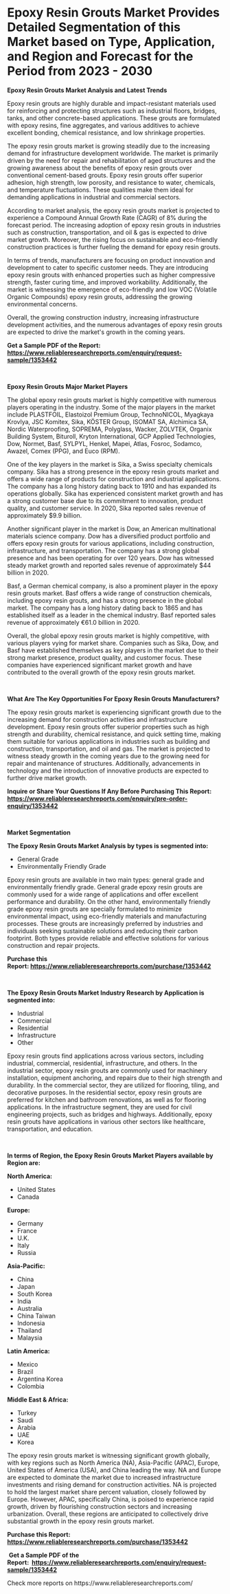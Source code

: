 <p><h1>Epoxy Resin Grouts Market Provides Detailed Segmentation of this Market based on Type, Application, and Region and Forecast for the Period from 2023 - 2030</h1></p><p><strong>Epoxy Resin Grouts Market Analysis and Latest Trends</strong></p>
<p><p>Epoxy resin grouts are highly durable and impact-resistant materials used for reinforcing and protecting structures such as industrial floors, bridges, tanks, and other concrete-based applications. These grouts are formulated with epoxy resins, fine aggregates, and various additives to achieve excellent bonding, chemical resistance, and low shrinkage properties.</p><p>The epoxy resin grouts market is growing steadily due to the increasing demand for infrastructure development worldwide. The market is primarily driven by the need for repair and rehabilitation of aged structures and the growing awareness about the benefits of epoxy resin grouts over conventional cement-based grouts. Epoxy resin grouts offer superior adhesion, high strength, low porosity, and resistance to water, chemicals, and temperature fluctuations. These qualities make them ideal for demanding applications in industrial and commercial sectors.</p><p>According to market analysis, the epoxy resin grouts market is projected to experience a Compound Annual Growth Rate (CAGR) of 8% during the forecast period. The increasing adoption of epoxy resin grouts in industries such as construction, transportation, and oil & gas is expected to drive market growth. Moreover, the rising focus on sustainable and eco-friendly construction practices is further fueling the demand for epoxy resin grouts.</p><p>In terms of trends, manufacturers are focusing on product innovation and development to cater to specific customer needs. They are introducing epoxy resin grouts with enhanced properties such as higher compressive strength, faster curing time, and improved workability. Additionally, the market is witnessing the emergence of eco-friendly and low VOC (Volatile Organic Compounds) epoxy resin grouts, addressing the growing environmental concerns.</p><p>Overall, the growing construction industry, increasing infrastructure development activities, and the numerous advantages of epoxy resin grouts are expected to drive the market's growth in the coming years.</p></p>
<p><strong>Get a Sample PDF of the Report:&nbsp; <a href="https://www.reliableresearchreports.com/enquiry/request-sample/1353442">https://www.reliableresearchreports.com/enquiry/request-sample/1353442</a></strong></p>
<p>&nbsp;</p>
<p><strong>Epoxy Resin Grouts Major Market Players</strong></p>
<p><p>The global epoxy resin grouts market is highly competitive with numerous players operating in the industry. Some of the major players in the market include PLASTFOIL, Elastoizol Premium Group, TechnoNICOL, Myagkaya Krovlya, JSC Komitex, Sika, KÖSTER Group, ISOMAT SA, Alchimica SA, Nordic Waterproofing, SOPREMA, Polyglass, Wacker, ZOLVTEK, Organix Building System, Bituroll, Kryton International, GCP Applied Technologies, Dow, Normet, Basf, SYLPYL, Henkel, Mapei, Atlas, Fosroc, Sodamco, Awazel, Comex (PPG), and Euco (RPM).</p><p>One of the key players in the market is Sika, a Swiss specialty chemicals company. Sika has a strong presence in the epoxy resin grouts market and offers a wide range of products for construction and industrial applications. The company has a long history dating back to 1910 and has expanded its operations globally. Sika has experienced consistent market growth and has a strong customer base due to its commitment to innovation, product quality, and customer service. In 2020, Sika reported sales revenue of approximately $9.9 billion.</p><p>Another significant player in the market is Dow, an American multinational materials science company. Dow has a diversified product portfolio and offers epoxy resin grouts for various applications, including construction, infrastructure, and transportation. The company has a strong global presence and has been operating for over 120 years. Dow has witnessed steady market growth and reported sales revenue of approximately $44 billion in 2020.</p><p>Basf, a German chemical company, is also a prominent player in the epoxy resin grouts market. Basf offers a wide range of construction chemicals, including epoxy resin grouts, and has a strong presence in the global market. The company has a long history dating back to 1865 and has established itself as a leader in the chemical industry. Basf reported sales revenue of approximately €61.0 billion in 2020.</p><p>Overall, the global epoxy resin grouts market is highly competitive, with various players vying for market share. Companies such as Sika, Dow, and Basf have established themselves as key players in the market due to their strong market presence, product quality, and customer focus. These companies have experienced significant market growth and have contributed to the overall growth of the epoxy resin grouts market.</p></p>
<p>&nbsp;</p>
<p><strong>What Are The Key Opportunities For Epoxy Resin Grouts Manufacturers?</strong></p>
<p><p>The epoxy resin grouts market is experiencing significant growth due to the increasing demand for construction activities and infrastructure development. Epoxy resin grouts offer superior properties such as high strength and durability, chemical resistance, and quick setting time, making them suitable for various applications in industries such as building and construction, transportation, and oil and gas. The market is projected to witness steady growth in the coming years due to the growing need for repair and maintenance of structures. Additionally, advancements in technology and the introduction of innovative products are expected to further drive market growth.</p></p>
<p><strong>Inquire or Share Your Questions If Any Before Purchasing This Report: <a href="https://www.reliableresearchreports.com/enquiry/pre-order-enquiry/1353442">https://www.reliableresearchreports.com/enquiry/pre-order-enquiry/1353442</a></strong></p>
<p>&nbsp;</p>
<p><strong>Market Segmentation</strong></p>
<p><strong>The Epoxy Resin Grouts Market Analysis by types is segmented into:</strong></p>
<p><ul><li>General Grade</li><li>Environmentally Friendly Grade</li></ul></p>
<p><p>Epoxy resin grouts are available in two main types: general grade and environmentally friendly grade. General grade epoxy resin grouts are commonly used for a wide range of applications and offer excellent performance and durability. On the other hand, environmentally friendly grade epoxy resin grouts are specially formulated to minimize environmental impact, using eco-friendly materials and manufacturing processes. These grouts are increasingly preferred by industries and individuals seeking sustainable solutions and reducing their carbon footprint. Both types provide reliable and effective solutions for various construction and repair projects.</p></p>
<p><strong>Purchase this Report:&nbsp;<a href="https://www.reliableresearchreports.com/purchase/1353442">https://www.reliableresearchreports.com/purchase/1353442</a></strong></p>
<p>&nbsp;</p>
<p><strong>The Epoxy Resin Grouts Market Industry Research by Application is segmented into:</strong></p>
<p><ul><li>Industrial</li><li>Commercial</li><li>Residential</li><li>Infrastructure</li><li>Other</li></ul></p>
<p><p>Epoxy resin grouts find applications across various sectors, including industrial, commercial, residential, infrastructure, and others. In the industrial sector, epoxy resin grouts are commonly used for machinery installation, equipment anchoring, and repairs due to their high strength and durability. In the commercial sector, they are utilized for flooring, tiling, and decorative purposes. In the residential sector, epoxy resin grouts are preferred for kitchen and bathroom renovations, as well as for flooring applications. In the infrastructure segment, they are used for civil engineering projects, such as bridges and highways. Additionally, epoxy resin grouts have applications in various other sectors like healthcare, transportation, and education.</p></p>
<p>&nbsp;</p>
<p><strong>In terms of Region, the Epoxy Resin Grouts Market Players available by Region are:</strong></p>
<p>
    <p> <strong> North America: </strong>
        <ul>
            <li>United States</li>
            <li>Canada</li>
        </ul>
        </p> 
    <p> <strong> Europe: </strong>
        <ul>
            <li>Germany</li>
            <li>France</li>
            <li>U.K.</li>
            <li>Italy</li>
            <li>Russia</li>
        </ul>
        </p> 
    <p> <strong> Asia-Pacific: </strong>
        <ul>
            <li>China</li>
            <li>Japan</li>
            <li>South Korea</li>
            <li>India</li>
            <li>Australia</li>
            <li>China Taiwan</li>
            <li>Indonesia</li>
            <li>Thailand</li>
            <li>Malaysia</li>
        </ul>
        </p> 
    <p> <strong> Latin America: </strong>
        <ul>
            <li>Mexico</li>
            <li>Brazil</li>
            <li>Argentina Korea</li>
            <li>Colombia</li>
        </ul>
        </p> 
    <p> <strong> Middle East & Africa: </strong>
        <ul>
            <li>Turkey</li>
            <li>Saudi</li>
            <li>Arabia</li>
            <li>UAE</li>
            <li>Korea</li>
        </ul>
    </p>
    </p>
<p><p>The epoxy resin grouts market is witnessing significant growth globally, with key regions such as North America (NA), Asia-Pacific (APAC), Europe, United States of America (USA), and China leading the way. NA and Europe are expected to dominate the market due to increased infrastructure investments and rising demand for construction activities. NA is projected to hold the largest market share percent valuation, closely followed by Europe. However, APAC, specifically China, is poised to experience rapid growth, driven by flourishing construction sectors and increasing urbanization. Overall, these regions are anticipated to collectively drive substantial growth in the epoxy resin grouts market.</p></p>
<p><strong>Purchase this Report: <a href="https://www.reliableresearchreports.com/purchase/1353442">https://www.reliableresearchreports.com/purchase/1353442</a></strong></p>
<p>&nbsp;<strong>Get a Sample PDF of the Report:&nbsp;&nbsp;<a href="https://www.reliableresearchreports.com/enquiry/request-sample/1353442">https://www.reliableresearchreports.com/enquiry/request-sample/1353442</a></strong></p>
<p><strong></strong></p>
<p>Check more reports on https://www.reliableresearchreports.com/</p>